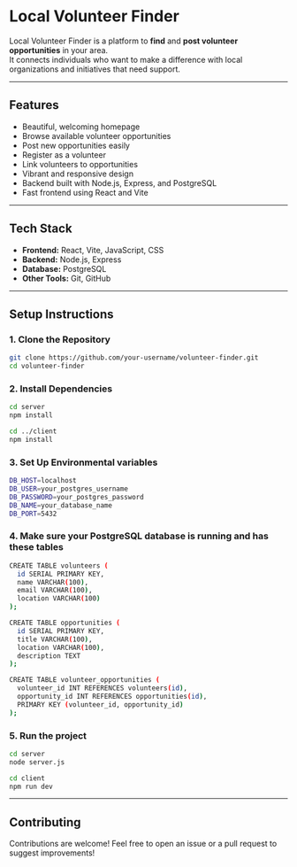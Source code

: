 #  Local Volunteer Finder

Local Volunteer Finder is a platform to **find** and **post volunteer opportunities** in your area.  
It connects individuals who want to make a difference with local organizations and initiatives that need support.

---

##  Features

-  Beautiful, welcoming homepage
-  Browse available volunteer opportunities
-  Post new opportunities easily
-  Register as a volunteer
-  Link volunteers to opportunities
-  Vibrant and responsive design
-  Backend built with Node.js, Express, and PostgreSQL
-  Fast frontend using React and Vite

---

##  Tech Stack

- **Frontend:** React, Vite, JavaScript, CSS
- **Backend:** Node.js, Express
- **Database:** PostgreSQL
- **Other Tools:** Git, GitHub

---


##  Setup Instructions

### 1. Clone the Repository

```bash
git clone https://github.com/your-username/volunteer-finder.git
cd volunteer-finder
```
### 2. Install Dependencies

```bash
cd server
npm install

cd ../client
npm install
```
### 3. Set Up Environmental variables

```bash
DB_HOST=localhost
DB_USER=your_postgres_username
DB_PASSWORD=your_postgres_password
DB_NAME=your_database_name
DB_PORT=5432
```

### 4. Make sure your PostgreSQL database is running and has these tables

```bash
CREATE TABLE volunteers (
  id SERIAL PRIMARY KEY,
  name VARCHAR(100),
  email VARCHAR(100),
  location VARCHAR(100)
);

CREATE TABLE opportunities (
  id SERIAL PRIMARY KEY,
  title VARCHAR(100),
  location VARCHAR(100),
  description TEXT
);

CREATE TABLE volunteer_opportunities (
  volunteer_id INT REFERENCES volunteers(id),
  opportunity_id INT REFERENCES opportunities(id),
  PRIMARY KEY (volunteer_id, opportunity_id)
);
```

### 5. Run the project

```bash
cd server
node server.js

cd client
npm run dev
```

---

## Contributing

Contributions are welcome!
Feel free to open an issue or a pull request to suggest improvements!
